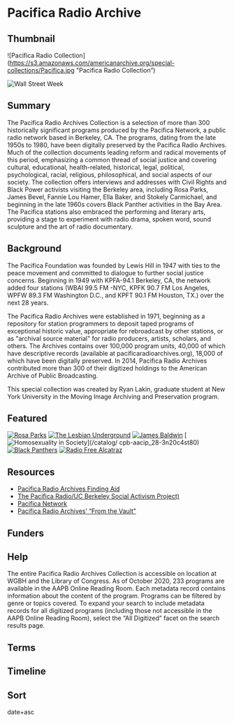 # Pacifica Radio Archive

## Thumbnail

![Pacifica Radio Collection](https://s3.amazonaws.com/americanarchive.org/special-collections/Pacifica.jpg "Pacifica Radio Collection”)

![<em>Wall Street Week</em>](https://s3.amazonaws.com/americanarchive.org/special-collections/WSRE_1000.jpg "Wall Street Week")

## Summary

The Pacifica Radio Archives Collection is a selection of more than 300 historically significant programs produced by the Pacifica Network, a public radio network based in Berkeley, CA.  The programs, dating from the late 1950s to 1980, have been digitally preserved by the Pacifica Radio Archives. Much of the collection documents leading reform and radical movements of this period, emphasizing a common thread of social justice and covering cultural, educational, health-related, historical, legal, political, psychological, racial, religious, philosophical, and social aspects of our society. The collection offers interviews and addresses with Civil Rights and Black Power activists visiting the Berkeley area, including Rosa Parks, James Bevel, Fannie Lou Hamer, Ella Baker, and Stokely Carmichael, and beginning in the late 1960s covers Black Panther activities in the Bay Area. The Pacifica stations also embraced the performing and literary arts, providing a stage to experiment with radio drama, spoken word, sound sculpture and the art of radio documentary. 

## Background

The Pacifica Foundation was founded by Lewis Hill in 1947 with ties to the peace movement and committed to dialogue to further social justice concerns. Beginning in 1949 with KPFA-94.1 Berkeley, CA, the network added four stations (WBAI 99.5 FM -NYC, KPFK 90.7 FM Los Angeles, WPFW 89.3 FM Washington D.C., and KPFT 90.1 FM Houston, TX.) over the next 28 years.

The Pacifica Radio Archives were established in 1971, beginning as a repository for station programmers to deposit taped programs of exceptional historic value, appropriate for rebroadcast by other stations, or as "archival source material" for radio producers, artists, scholars, and others. The Archives contains over 100,000 program units, 40,000 of which have descriptive records (available at pacificaradioarchives.org), 18,000 of which have been digitally preserved. In 2014, Pacifica Radio Archives contributed more than 300 of their digitized holdings to the American Archive of Public Broadcasting.

This special collection was created by Ryan Lakin, graduate student at New York University in the Moving Image Archiving and Preservation program.

## Featured

[![Rosa Parks](https://s3.amazonaws.com/americanarchive.org/special-collections/aapb_tile.png)](/catalog/cpb-aacip_28-kw57d2qp45)
[![The Lesbian Underground](https://s3.amazonaws.com/americanarchive.org/special-collections/aapb_tile.png)](/catalog/cpb-aacip_28-zp3vt1h719)
[![James Baldwin](https://s3.amazonaws.com/americanarchive.org/special-collections/aapb_tile.png)](/catalog/cpb-aacip_28-vm42r3ph61)
[![Homosexuality in Society](https://s3.amazonaws.com/americanarchive.org/special-collections/aapb_tile.png)](/catalog/ cpb-aacip_28-3n20c4st80)
[![Black Panthers](https://s3.amazonaws.com/americanarchive.org/special-collections/aapb_tile.png)](/catalog/cpb-aacip_28-4b2x34mw6g)
[![Radio Free Alcatraz](https://s3.amazonaws.com/americanarchive.org/special-collections/aapb_tile.png)](/catalog/cpb-aacip_28-5717m0482m)

## Resources

- [Pacifica Radio Archives Finding Aid](https://www.pacificaradioarchives.org/keyword-search)
- [The Pacifica Radio/UC Berkeley Social Activism Project)]( https://guides.lib.berkeley.edu/pacifica)
- [Pacifica Network](https://pacificanetwork.org/)
- [Pacifica Radio Archives’ “From the Vault”](http://fromthevaultradio.org/home/)

## Funders

## Help

The entire Pacifica Radio Archives Collection is accessible on location at WGBH and the Library of Congress. As of October 2020, 233 programs are available in the AAPB Online Reading Room. Each metadata record contains information about the content of the program. Programs can be filtered by genre or topics covered. To expand your search to include metadata records for all digitized programs (including those not accessible in the AAPB Online Reading Room), select the “All Digitized” facet on the search results page.

## Terms


## Timeline


## Sort

date+asc




